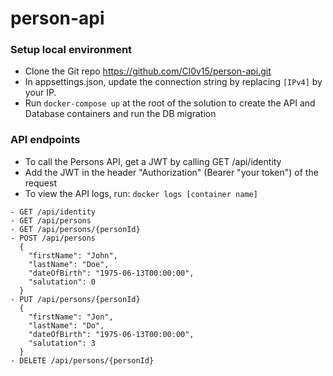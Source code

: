 # person-api

### Setup local environment

- Clone the Git repo https://github.com/Cl0v15/person-api.git
- In appsettings.json, update the connection string by replacing ```[IPv4]``` by your IP.
- Run ```docker-compose up``` at the root of the solution to create the API and Database containers and run the DB migration

### API endpoints

- To call the Persons API, get a JWT by calling GET /api/identity
- Add the JWT in the header "Authorization" (Bearer "your token") of the request
- To view the API logs, run: ```docker logs [container name]```

```
- GET /api/identity
- GET /api/persons
- GET /api/persons/{personId}
- POST /api/persons
  {
    "firstName": "John",
    "lastName": "Doe",
    "dateOfBirth": "1975-06-13T00:00:00",
    "salutation": 0
  }
- PUT /api/persons/{personId}
  {
    "firstName": "Jon",
    "lastName": "Do",
    "dateOfBirth": "1975-06-13T00:00:00",
    "salutation": 3
  }
- DELETE /api/persons/{personId}
```
